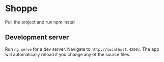 # Shoppe

Pull the project and run npm install

## Development server

Run `ng serve` for a dev server. Navigate to `http://localhost:4200/`. The app will automatically reload if you change any of the source files.

